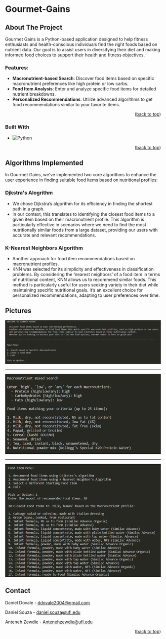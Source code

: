 # Gourmet-Gains

## About The Project

Gourmet Gains is a Python-based application designed to help fitness enthusiasts and health-conscious individuals find the right foods based on nutrient data. Our goal is to assist users in diversifying their diet and making informed food choices to support their health and fitness objectives. 

### Features:

* **Macronutrient-based Search**: Discover food items based on specific macronutrient preferences like high protein or low carbs.
* **Food Item Analysis**: Enter and analyze specific food items for detailed nutrient breakdowns.
* **Personalized Recommendations**: Utilize advanced algorithms to get food recommendations similar to your favorite items.

<p align="right">(<a href="#readme-top">back to top</a>)</p>

### Built With

* ![Python]

<p align="right">(<a href="#readme-top">back to top</a>)</p>

<!-- GETTING STARTED -->
## Algorithms Implemented

In Gourmet Gains, we've implemented two core algorithms to enhance the user experience in finding suitable food items based on nutritional profiles:

### Djkstra's Alogrithm

* We chose Dijkstra’s algorithm for its efficiency in finding the shortest path in a graph. 
* In our context, this translates to identifying the closest food items to a given item based on their macronutrient profile. This algorithm is particularly effective in scenarios where we need to find the most nutritionally similar foods from a large dataset, providing our users with accurate and relevant recommendations.

### K-Nearest Neighbors Algorithm

* Another approach for food item recommendations based on macronutrient profiles.
* KNN was selected for its simplicity and effectiveness in classification problems. By considering the ‘nearest neighbors’ of a food item in terms of nutritional content, KNN allows us to recommend similar foods. This method is particularly useful for users seeking variety in their diet while maintaining specific nutritional goals. It’s an excellent choice for personalized recommendations, adapting to user preferences over time.

<!-- USAGE EXAMPLES -->
## Pictures

<img src="pictures/Screenshot_1.png" />

-------------------------------------------------------

<img src="pictures/Screenshot_2.png" />

-------------------------------------------------------

<img src="pictures/Screenshot_3.png" />

<!-- CONTACT -->
## Contact

Daniel Dovale - ddovale2004@gmail.com

Daniel Souza - daniel.souza@ufl.edu

Anteneh Zewdie - Antenehzewdie@ufl.edu

<p align="right">(<a href="#readme-top">back to top</a>)</p>


[Python]: https://img.shields.io/badge/Python-3776AB?style=for-the-badge&logo=python&logoColor=white